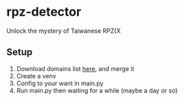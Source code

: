# rpz-detector
Unlock the mystery of Taiwanese RPZ(X
## Setup
1. Download domains list [here](https://github.com/tb0hdan/domains), and merge it  
2. Create a venv
3. Config to your want in main.py
4. Run main.py then waiting for a while (maybe a day or so)

